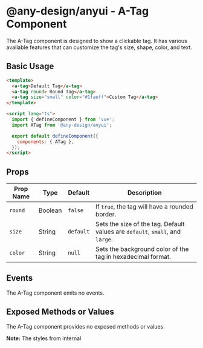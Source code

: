 # @any-design/anyui - A-Tag Component

The A-Tag component is designed to show a clickable tag. It has various available features that can customize the tag's size, shape, color, and text.

## Basic Usage

```html
<template>
  <a-tag>Default Tag</a-tag>
  <a-tag round> Round Tag</a-tag>
  <a-tag size="small" color="#1faeff">Custom Tag</a-tag>
</template>

<script lang="ts">
  import { defineComponent } from 'vue';
  import ATag from '@any-design/anyui';

  export default defineComponent({
    components: { ATag },
  });
</script>
```

## Props

| Prop Name | Type    | Default   | Description                                                                   |
| --------- | ------- | --------- | ----------------------------------------------------------------------------- |
| `round`   | Boolean | `false`   | If `true`, the tag will have a rounded border.                                |
| `size`    | String  | `default` | Sets the size of the tag. Default values are `default`, `small`, and `large`. |
| `color`   | String  | `null`    | Sets the background color of the tag in hexadecimal format.                   |

## Events

The A-Tag component emits no events.

## Exposed Methods or Values

The A-Tag component provides no exposed methods or values.

**Note:** The styles from internal <style> tags have not been explained here, they are not part of the component's API.
